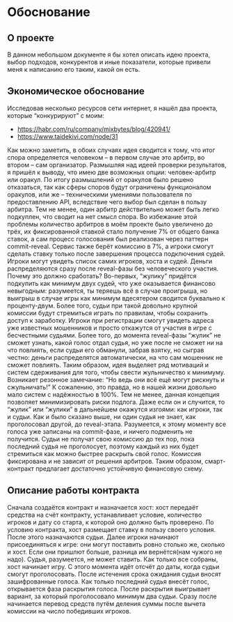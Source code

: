 # Обоснование
## О проекте
В данном небольшом документе я бы хотел описать идею проекта, выбор подходов, конкурентов и иные показатели, которые привели меня к написанию его таким, какой он есть.

## Экономическое обоснование
Исследовав несколько ресурсов сети интернет, я нашёл два проекта, которые “конкурируют” с моим:
- https://habr.com/ru/company/mixbytes/blog/420941/
- https://www.taidekivi.com/node/31


Как можно заметить, в обоих случаях идея сводится к тому, что итог спора определяется человеком – в первом случае это арбитр, во втором – сам организатор. Размышляя над идеей проверки результатов, я пришёл к выводу, что имею две возможных опции: человек-арбитр или оракул. По итогу размышлений от оракулов было решено отказаться, так как сферы споров будут ограничены функционалом оракулов, или же – техническими умениями пользователя по предоставлению API, вследствие чего выбор был сделан в пользу арбитра. Тем не менее, один арбитр действительно может быть легко подкуплен, что сводит на нет смысл спора. Во избежание этой проблемы количество арбитров в моём проекте было увеличено до трёх, их фиксированной ставкой стало получение 7% от общего банка ставок, а сам процесс голосования был реализован через паттерн commit-reveal. Сервис также берёт комиссию в 7%, а игроки смогут сделать ставку только после завершения процесса подключения судей. Игроки могут увидеть список самих игроков, хоста и судей. Деньги распределяются сразу после reveal-фазы без человеческого участия. Почему это должно сработать? Во-первых, “жулику” придётся подкупить как минимум двух судей, что уже оказывается финансово невыгодным: разумеется, ты теряешь всё в случае проигрыша, но выигрыш в случае игры как минимум вдесятером сводится буквально к проценту-двум. Более того, судьи при такой довольно крупной комиссии будут стремиться играть по правилам, чтобы сохранить доступ к заработку. Игроки при регистрации смогут увидеть адреса уже известных мошенников и просто откажутся от участия в игре с бесчестными судьями. Более того, до момента reveal-фазы “жулик” не сможет узнать, какой голос отдал судья, но уже после не сможет ни на что повлиять, если судьи его обманули, забрав взятку, но сыграв честно: деньги распределятся автоматически, на что сам мошенник не сможет повлиять. 
Таким образом, идея выделяет ряд мотиваций и систем сдерживания для того, чтобы свести жульничество к минимуму. Возникает резонное замечание: “Но ведь они всё ещё могут рискнуть и сжульничать!” К сожалению, это правда, но в нашей жизни довольно мало систем с надёжностью в 100%. Тем не менее, данная концепция позволяет минимизировать риски подлога. Даже если он и случится, то “жулик” или “жулики” в дальнейшем окажутся изгоями: как игроки, так и судьи. 
Как и было сказано выше, ни один судья не знает, как проголосовал другой, до reveal-этапа. Разумеется, к этому моменту все голоса уже записаны на commit-фазе, и ничего подменить не получится. Судьи не получат свою комиссию до тех пор, пока последний судья не проголосует, поэтому каждый из них будет стремиться как можно быстрее раскрыть свой голос. Комиссия фиксирована и не зависит от решения арбитров.
Таким образом, смарт-контракт предлагает достаточно устойчивую финансовую схему.
## Описание работы контракта

Сначала создаётся контракт и назначается хост: хост передаёт средства на счёт контракту, устанавливает условие, количество игроков и дату со старта, к которой оно должно быть проверено. По условию контракта, хост размещает ставку в пользу своего условия. После этого назначаются судьи. Далее игроки начинают присоединяться к игре: они могут поставить ровно столько же, сколько и хост. Если они пришлют больше, разница им вернётся(нам чужого не надо). Судья, разумеется, не может ставить. Как только все собраны, хост начинает игру. С этого момента идёт отсчёт до даты, когда судьи смогут проголосовать. После истечения срока ожидания судьи вносят зашифрованные голоса. Как только последний судья внесёт голос, открывается фаза раскрытия голоса. После раскрытия выигрывает вариант, за который проголосовало минимум два судьи. Сразу после начинается перевод средств путём деления суммы после вычета комиссии на число победивших игроков.
